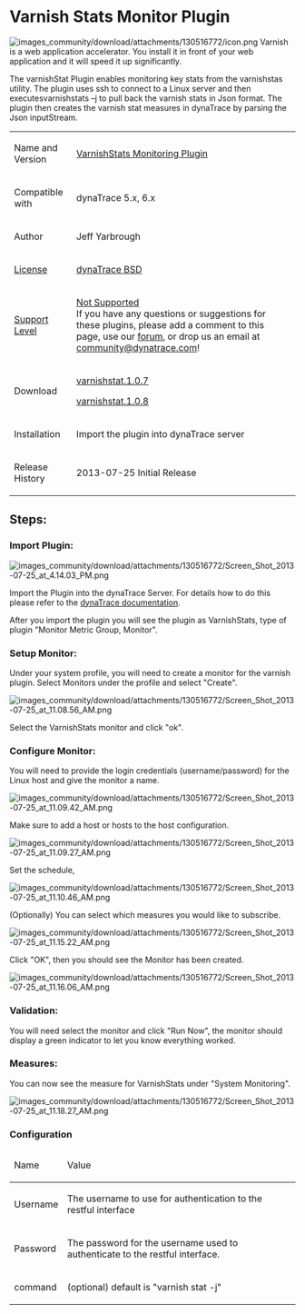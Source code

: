 <html xmlns="http://www.w3.org/1999/xhtml">
<head>
    <title>Varnish Stats Monitor Plugin</title>
    <meta http-equiv="Content-Type" content="text/html; charset=UTF-8"/>
    <meta http-equiv="X-UA-Compatible" content="IE=EmulateIE8" />
    <meta content="Scroll Wiki Publisher" name="generator"/>
    <link type="text/css" rel="stylesheet" href="css/blueprint/liquid.css" media="screen, projection"/>
    <link type="text/css" rel="stylesheet" href="css/blueprint/print.css" media="print"/>
    <link type="text/css" rel="stylesheet" href="css/content-style.css" media="screen, projection, print"/>
    <link type="text/css" rel="stylesheet" href="css/screen.css" media="screen, projection"/>
    <link type="text/css" rel="stylesheet" href="css/print.css" media="print"/>
</head>
<body>
                <h1>Varnish Stats Monitor Plugin</h1>
    <p>
            <img src="images_community/download/attachments/130516772/icon.png" alt="images_community/download/attachments/130516772/icon.png" class="" />
        Varnish is a web application accelerator.  You install it in front of your web application and it will speed it up significantly.    </p>
    <p>
    <span style="color: #000000;">
     </span>
The varnishStat Plugin enables monitoring key stats from the varnishstas utility.  The plugin uses ssh to connect to a Linux server and then executesvarnishstats &ndash;j to pull back the varnish stats in Json format.  The plugin then creates the varnish stat measures in dynaTrace by parsing the Json inputStream.    </p>
    <div class="tablewrap">
        <table>
<thead class=" "></thead><tfoot class=" "></tfoot><tbody class=" ">    <tr>
            <td rowspan="1" colspan="1">
        <p>
Name and Version    </p>
            </td>
                <td rowspan="1" colspan="1">
        <p>
<a href="attachments_130875553_1_com.dynatrace.diagnostics.plugin.varnish_1.0.7.jar">VarnishStats Monitoring Plugin</a>    </p>
            </td>
                <td rowspan="1" colspan="1">
                </td>
        </tr>
    <tr>
            <td rowspan="1" colspan="1">
        <p>
Compatible with    </p>
            </td>
                <td rowspan="1" colspan="1">
        <p>
dynaTrace 5.x, 6.x    </p>
            </td>
                <td rowspan="1" colspan="1">
                </td>
        </tr>
    <tr>
            <td rowspan="1" colspan="1">
        <p>
Author    </p>
            </td>
                <td rowspan="1" colspan="1">
        <p>
Jeff Yarbrough    </p>
            </td>
                <td rowspan="1" colspan="1">
                </td>
        </tr>
    <tr>
            <td rowspan="1" colspan="1">
        <p>
<a href="https://community/display/DL/Licenses">License</a>    </p>
            </td>
                <td rowspan="1" colspan="1">
        <p>
<a href="attachments_5275722_2_dynaTraceBSD.txt">dynaTrace BSD</a>    </p>
            </td>
                <td rowspan="1" colspan="1">
        <p>
    </p>
            </td>
        </tr>
    <tr>
            <td rowspan="1" colspan="1">
        <p>
<a href="https://community/display/DL/Support+Levels">Support Level</a>    </p>
            </td>
                <td rowspan="1" colspan="1">
        <p>
<a href="https://community.compuwareapm.com/community/display/DL/Support+Levels#SupportLevels-Community">Not Supported </a><br/>If you have any questions or suggestions for these plugins, please add a comment to this page, use our <a href="https://community.dynatrace.com/community/pages/viewpage.action?pageId=46628918">forum</a>, or drop us an email at <a href="mailto:community@dynatrace.com">community@dynatrace.com</a>!    </p>
            </td>
                <td rowspan="1" colspan="1">
        <p>
    </p>
            </td>
        </tr>
    <tr>
            <td rowspan="1" colspan="1">
        <p>
Download    </p>
            </td>
                <td rowspan="1" colspan="1">
        <p>
<a href="attachments_130875553_1_com.dynatrace.diagnostics.plugin.varnish_1.0.7.jar">varnishstat.1.0.7</a>    </p>
    <p>
<a href="attachments_156632336_1_com.dynatrace.diagnostics.plugin.Varnish_1.0.8.jar">varnishstat.1.0.8</a>    </p>
            </td>
                <td rowspan="1" colspan="1">
                </td>
        </tr>
    <tr>
            <td rowspan="1" colspan="1">
        <p>
Installation    </p>
            </td>
                <td rowspan="1" colspan="1">
        <p>
Import the plugin into dynaTrace server    </p>
            </td>
                <td rowspan="1" colspan="1">
                </td>
        </tr>
    <tr>
            <td rowspan="1" colspan="1">
        <p>
Release History    </p>
            </td>
                <td rowspan="1" colspan="1">
        <p>
2013-07-25 Initial Release    </p>
            </td>
                <td rowspan="1" colspan="1">
                </td>
        </tr>
</tbody>        </table>
            </div>
    <div class="section-2"  id="130516772_VarnishStatsMonitorPlugin-Steps%3A"  >
        <h2>Steps:</h2>
    <div class="section-3"  id="130516772_VarnishStatsMonitorPlugin-ImportPlugin%3A"  >
        <h3>Import Plugin:</h3>
    <p>
            <img src="images_community/download/attachments/130516772/Screen_Shot_2013-07-25_at_4.14.03_PM.png" alt="images_community/download/attachments/130516772/Screen_Shot_2013-07-25_at_4.14.03_PM.png" class="" />
            </p>
    <p>
Import the Plugin into the dynaTrace Server. For details how to do this please refer to the <a href="https://community.dynatrace.com/community/display/DOCDT50/Manage+and+Develop+User+Plugins">dynaTrace documentation</a>.    </p>
    <p>
After you import the plugin you will see the plugin as VarnishStats, type of plugin &quot;Monitor Metric Group, Monitor&quot;.    </p>
    </div>
    <div class="section-3"  id="130516772_VarnishStatsMonitorPlugin-SetupMonitor%3A"  >
        <h3>Setup Monitor:</h3>
    <p>
Under your system profile, you will need to create a monitor for the varnish plugin.  Select Monitors under the profile and select &quot;Create&quot;.    </p>
    <p>
            <img src="images_community/download/attachments/130516772/Screen_Shot_2013-07-25_at_11.08.56_AM.png" alt="images_community/download/attachments/130516772/Screen_Shot_2013-07-25_at_11.08.56_AM.png" class="" />
            </p>
    <p>
Select the VarnishStats monitor and click &quot;ok&quot;.    </p>
    </div>
    <div class="section-3"  id="130516772_VarnishStatsMonitorPlugin-ConfigureMonitor%3A"  >
        <h3>Configure Monitor:</h3>
    <p>
You will need to provide the login credentials (username/password) for the Linux host and give the monitor a name.    </p>
    <p>
            <img src="images_community/download/attachments/130516772/Screen_Shot_2013-07-25_at_11.09.42_AM.png" alt="images_community/download/attachments/130516772/Screen_Shot_2013-07-25_at_11.09.42_AM.png" class="" />
            </p>
    <p>
Make sure to add a host or hosts to the host configuration.    </p>
    <p>
            <img src="images_community/download/attachments/130516772/Screen_Shot_2013-07-25_at_11.09.27_AM.png" alt="images_community/download/attachments/130516772/Screen_Shot_2013-07-25_at_11.09.27_AM.png" class="" />
            </p>
    <p>
Set the schedule,    </p>
    <p>
            <img src="images_community/download/attachments/130516772/Screen_Shot_2013-07-25_at_11.10.46_AM.png" alt="images_community/download/attachments/130516772/Screen_Shot_2013-07-25_at_11.10.46_AM.png" class="" />
            </p>
    <p>
(Optionally) You can select which measures you would like to subscribe.    </p>
    <p>
            <img src="images_community/download/attachments/130516772/Screen_Shot_2013-07-25_at_11.15.22_AM.png" alt="images_community/download/attachments/130516772/Screen_Shot_2013-07-25_at_11.15.22_AM.png" class="" />
            </p>
    <p>
Click &quot;OK&quot;, then you should see the Monitor has been created.    </p>
    <p>
            <img src="images_community/download/attachments/130516772/Screen_Shot_2013-07-25_at_11.16.06_AM.png" alt="images_community/download/attachments/130516772/Screen_Shot_2013-07-25_at_11.16.06_AM.png" class="" />
            </p>
    </div>
    <div class="section-3"  id="130516772_VarnishStatsMonitorPlugin-Validation%3A"  >
        <h3>Validation:</h3>
    <p>
You will need select the monitor and click &quot;Run Now&quot;, the monitor should display a green indicator to let you know everything worked.    </p>
    </div>
    <div class="section-3"  id="130516772_VarnishStatsMonitorPlugin-Measures%3A"  >
        <h3>Measures:</h3>
    <p>
You can now see the measure for VarnishStats under &quot;System Monitoring&quot;.    </p>
    <p>
            <img src="images_community/download/attachments/130516772/Screen_Shot_2013-07-25_at_11.18.27_AM.png" alt="images_community/download/attachments/130516772/Screen_Shot_2013-07-25_at_11.18.27_AM.png" class="" />
            </p>
    </div>
    <div class="section-3"  id="130516772_VarnishStatsMonitorPlugin-Configuration"  >
        <h3>Configuration</h3>
    <div class="tablewrap">
        <table>
<thead class=" ">    <tr>
            <td rowspan="1" colspan="1">
        <p>
Name    </p>
            </td>
                <td rowspan="1" colspan="1">
        <p>
Value    </p>
            </td>
        </tr>
</thead><tfoot class=" "></tfoot><tbody class=" ">    <tr>
            <td rowspan="1" colspan="1">
        <p>
Username    </p>
            </td>
                <td rowspan="1" colspan="1">
        <p>
The username to use for authentication to the restful interface    </p>
            </td>
        </tr>
    <tr>
            <td rowspan="1" colspan="1">
        <p>
Password    </p>
            </td>
                <td rowspan="1" colspan="1">
        <p>
The password for the username used to authenticate to the restful interface.    </p>
            </td>
        </tr>
    <tr>
            <td rowspan="1" colspan="1">
        <p>
command    </p>
            </td>
                <td rowspan="1" colspan="1">
        <p>
(optional) default is &quot;varnish stat -j&quot;    </p>
            </td>
        </tr>
</tbody>        </table>
            </div>
    </div>
    </div>
            </div>
        </div>
        <div class="footer">
        </div>
    </div>
</body>
</html>
